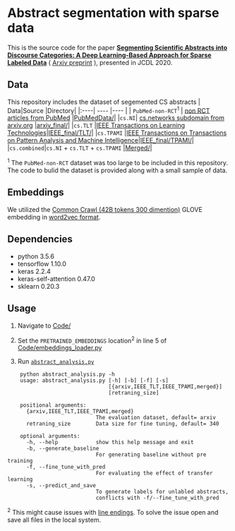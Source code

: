 # Abstract segmentation with sparse data
This is the source code for the paper [**Segmenting Scientific Abstracts into Discourse Categories: A  Deep Learning-Based Approach for Sparse Labeled Data**](https://dl.acm.org/doi/abs/10.1145/3383583.3398598) (  [Arxiv preprint](https://arxiv.org/abs/2005.05414)  ), 	presented in JCDL 2020.

##  Data
This repository includes the dataset of segemented  CS abstracts
| Data|Source |Directory|
|:----| ---- |---- |
| `PubMed-non-RCT`<sup>1</sup>	| [non RCT articles from PubMed](https://pubmed.ncbi.nlm.nih.gov/advanced/) |[PubMedData/](https://github.com/soumyaxyz/abstractAnalysis/tree/master/PubMedData)|
|`cs.NI`| [cs.networks subdomain from arxiv.org](https://arxiv.org/list/cs.NI/recent) |[arxiv_final/](https://github.com/soumyaxyz/abstractAnalysis/tree/master/Merged)|
|`cs.TLT` |[IEEE Transactions on Learning Technologies](https://www.computer.org/csdl/journal/lt)|[IEEE_final/TLT/](https://github.com/soumyaxyz/abstractAnalysis/tree/master/IEEE_final/TLT)|
|`cs.TPAMI` |[IEEE Transactions on Transactions on Pattern Analysis and Machine Intelligence](https://www.computer.org/csdl/journal/tp)|[IEEE_final/TPAMI/](https://github.com/soumyaxyz/abstractAnalysis/tree/master/Merged)|
|`cs.combined`|`cs.NI` + `cs.TLT` + `cs.TPAMI` |[Merged/](https://github.com/soumyaxyz/abstractAnalysis/tree/master/Merged)|


<sup>1</sup>  The `PubMed-non-RCT` dataset was too large to be included in this repository. The code to bulid the dataset is provided along with a small sample of data.

## Embeddings
 We utilized the [Common Crawl (42B tokens 300 dimention)](http://nlp.stanford.edu/data/glove.42B.300d.zip) GLOVE embedding in [word2vec format](https://bartoszptak.github.io/gensim/2019/06/14/gensim-convert-glove-to-word2vec.html). 
## Dependencies
-   python 3.5.6
-   tensorflow 1.10.0
-   keras 2.2.4
-   keras-self-attention 0.47.0
-   sklearn 0.20.3





## Usage

1.  Navigate to [Code/](https://github.com/soumyaxyz/abstractAnalysis/blob/master/Code/)
2. Set the `PRETRAINED_EMBEDDINGS` location<sup>2</sup> in line 5 of [Code/embeddings_loader.py](https://github.com/soumyaxyz/abstractAnalysis/blob/master/Code/embeddings_loader.py)

3. Run [`abstract_analysis.py`](https://github.com/soumyaxyz/abstractAnalysis/blob/master/Code/abstract_analysis.py) 
```
    python abstract_analysis.py -h
    usage: abstract_analysis.py [-h] [-b] [-f] [-s]
                                [{arxiv,IEEE_TLT,IEEE_TPAMI,merged}]
                                [retraning_size]

    positional arguments:
      {arxiv,IEEE_TLT,IEEE_TPAMI,merged}
                            The evaluation dataset, default= arxiv
      retraning_size        Data size for fine tuning, default= 340

    optional arguments:
      -h, --help            show this help message and exit
      -b, --generate_baseline
                            For generating baseline without pre training
      -f, --fine_tune_with_pred
                            For evaluating the effect of transfer learning
      -s, --predict_and_save
                            To generate labels for unlabled abstracts,
                            conflicts with -f/--fine_tune_with_pred
   ```
  <sup>2</sup>  This might cause issues with [line endings](http://www.cs.toronto.edu/~krueger/csc209h/tut/line-endings.html#:~:text=Text%20files%20created%20on%20DOS,(%22%5Cn%22)). To solve the issue open and save all files in the local system.  
